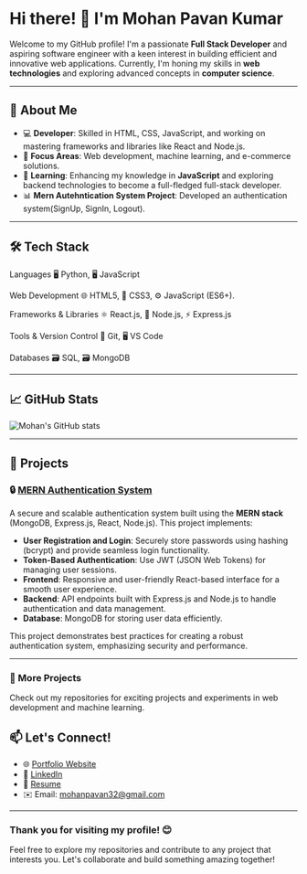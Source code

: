 # Hi there! 👋 I'm Mohan Pavan Kumar

Welcome to my GitHub profile! I'm a passionate **Full Stack Developer** and aspiring software engineer with a keen interest in building efficient and innovative web applications. Currently, I'm honing my skills in **web technologies** and exploring advanced concepts in **computer science**.

---

## 🚀 About Me

- 💻 **Developer**: Skilled in HTML, CSS, JavaScript, and working on mastering frameworks and libraries like React and Node.js.
- 🎯 **Focus Areas**: Web development, machine learning, and e-commerce solutions.
- 🌱 **Learning**: Enhancing my knowledge in **JavaScript** and exploring backend technologies to become a full-fledged full-stack developer.
- 📊 **Mern Autehntication System Project**: Developed an authentication system(SignUp, SignIn, Logout).

---

## 🛠️ Tech Stack

Languages
🖥️ Python, 🖥️ JavaScript

Web Development
🌐 HTML5, 🎨 CSS3, ⚙️ JavaScript (ES6+).

Frameworks & Libraries
⚛️ React.js, 🚀 Node.js, ⚡ Express.js

Tools & Version Control
🔧 Git, 🖥️ VS Code

Databases
🗃️ SQL, 🗃️ MongoDB

---

## 📈 GitHub Stats

![Mohan's GitHub stats](https://github-readme-stats.vercel.app/api?username=Mohanpavankumar&show_icons=true&theme=radical)

---

## 📂 Projects

### 🔒 [MERN Authentication System](https://github.com/Mohanpavankumar/mern-authentication-system)
A secure and scalable authentication system built using the **MERN stack** (MongoDB, Express.js, React, Node.js). This project implements:

- **User Registration and Login**: Securely store passwords using hashing (bcrypt) and provide seamless login functionality.
- **Token-Based Authentication**: Use JWT (JSON Web Tokens) for managing user sessions.
- **Frontend**: Responsive and user-friendly React-based interface for a smooth user experience.
- **Backend**: API endpoints built with Express.js and Node.js to handle authentication and data management.
- **Database**: MongoDB for storing user data efficiently.

This project demonstrates best practices for creating a robust authentication system, emphasizing security and performance.

---

### 🌟 More Projects
Check out my repositories for exciting projects and experiments in web development and machine learning.


## 📫 Let's Connect!

- 🌐 [Portfolio Website](https://mohanpavan-portfolio.netlify.app/)
- 💼 [LinkedIn](https://www.linkedin.com/in/mohana-pavan-kumar-vankayala-a3a931234/)
- 📝 [Resume](#)
- ✉️ Email: mohanpavan32@gmail.com

---

### Thank you for visiting my profile! 😊
Feel free to explore my repositories and contribute to any project that interests you. Let's collaborate and build something amazing together!
